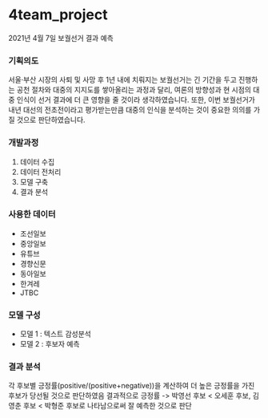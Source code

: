 # 4team_project
2021년 4월 7일 보궐선거 결과 예측

###  기획의도
서울·부산 시장의 사퇴 및 사망 후 1년 내에 치뤄지는 보궐선거는 긴 기간을 두고 진행하는 공천 절차와 대중의 지지도를 쌓아올리는 과정과 달리,
여론의 방향성과 현 시점의 대중 인식이 선거 결과에 더 큰 영향을 줄 것이라 생각하였습니다.
또한, 이번 보궐선거가 내년 대선의 전초전이라고 평가받는만큼 대중의 인식을 분석하는 것이 중요한 의의를 가질 것으로 판단하였습니다.


### 개발과정
1. 데이터 수집
2. 데이터 전처리
3. 모델 구축
4. 결과 분석

### 사용한 데이터
- 조선일보
- 중앙일보
- 유튜브
- 경향신문
- 동아일보
- 한겨레
- JTBC

### 모델 구성
- 모델 1 : 텍스트 감성분석
- 모델 2 : 후보자 예측

### 결과 분석
각 후보별 긍정률(positive/(positive+negative))을 계산하여 더 높은 긍정률을 가진 후보가 당선될 것으로 판단하였음
결과적으로 긍정률 -> 박영선 후보 < 오세훈 후보, 김영춘 후보 < 박형준 후보로 나타남으로써 잘 예측한 것으로 판단
